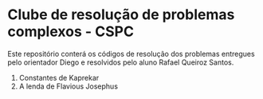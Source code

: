 # Clube de resolução de problemas complexos - CSPC

Este repositório conterá os códigos de resolução dos problemas entregues pelo orientador Diego e resolvidos pelo aluno Rafael Queiroz Santos.

1. Constantes de Kaprekar
2. A lenda de Flavious Josephus
